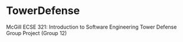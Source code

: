 # TowerDefense
McGill ECSE 321: Introduction to Software Engineering
Tower Defense Group Project
(Group 12)